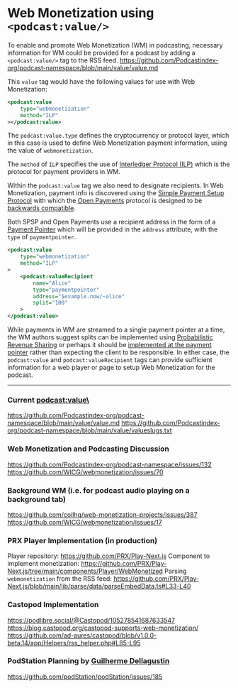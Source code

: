 # Web Monetization using `<podcast:value/>`

To enable and promote Web Monetization (WM) in podcasting, necessary information for WM could be provided for a podcast by adding a `<podcast:value/>` tag to the RSS feed.
  https://github.com/Podcastindex-org/podcast-namespace/blob/main/value/value.md

This `value` tag would have the following values for use with Web Monetization:
```xml
<podcast:value 
    type="webmonetization" 
    method="ILP"
></podcast:value>
```

The `podcast:value.type` defines the cryptocurrency or protocol layer, which in this case is used to define Web Monetization payment information, using the value of `webmonetization`.

The `method` of `ILP` specifies the use of [Interledger  Protocol (ILP)](https://interledger.org/rfcs/0027-interledger-protocol-4/) which is the protocol for payment providers in WM.

Within the `podcast:value` tag we also need to designate recipients. In Web Monetization, payment info is discovered using the [Simple Payment Setup Protocol](https://interledger.org/rfcs/0009-simple-payment-setup-protocol) with which the [Open Payments](https://docs.openpayments.dev/web-monetization) protocol is designed to be [backwards compatible](https://docs.openpayments.dev/web-monetization#backwards-compatibility-with-spsp).

Both SPSP and Open Payments use a recipient address in the form of a [Payment Pointer](https://github.com/interledger/rfcs/blob/master/0026-payment-pointers/0026-payment-pointers.md) which will be provided in the `address` attribute, with the `type` of `paymentpointer`.

```xml
<podcast:value 
    type="webmonetization" 
    method="ILP"
>
    <podcast:valueRecipient
        name="Alice"
        type="paymentpointer"
        address="$example.now/~alice"
        split="100"
    >
</podcast:value>
```

While payments in WM are streamed to a single payment pointer at a time, the WM authors suggest splits can be implemented using [Probabilistic Revenue Sharing](https://webmonetization.org/docs/probabilistic-rev-sharing) or perhaps it should be [implemented at the payment pointer](https://github.com/Podcastindex-org/podcast-namespace/issues/132#issuecomment-780145285) rather than expecting the client to be responsible. In either case, the `podcast:value` and `podcast:valueRecipient` tags can provide sufficient information for a web player or page to setup Web Monetization for the podcast.

------

### Current <podcast:value\>
https://github.com/Podcastindex-org/podcast-namespace/blob/main/value/value.md
https://github.com/Podcastindex-org/podcast-namespace/blob/main/value/valueslugs.txt

### Web Monetization and Podcasting Discussion
https://github.com/Podcastindex-org/podcast-namespace/issues/132
https://github.com/WICG/webmonetization/issues/70

### Background WM (i.e. for podcast audio playing on a background tab)
https://github.com/coilhq/web-monetization-projects/issues/387
https://github.com/WICG/webmonetization/issues/17

### PRX Player Implementation (in production)
Player repository: https://github.com/PRX/Play-Next.js
Component to implement monetization: https://github.com/PRX/Play-Next.js/tree/main/components/Player/WebMonetized
Parsing `webmonetization` from the RSS feed: https://github.com/PRX/Play-Next.js/blob/main/lib/parse/data/parseEmbedData.ts#L33-L40

### Castopod Implementation
https://podlibre.social/@Castopod/105278541687633547
https://blog.castopod.org/castopod-supports-web-monetization/
https://github.com/ad-aures/castopod/blob/v1.0.0-beta.14/app/Helpers/rss_helper.php#L85-L95

### PodStation Planning by [Guilherme Dellagustin](https://github.com/dellagustin)
https://github.com/podStation/podStation/issues/185
